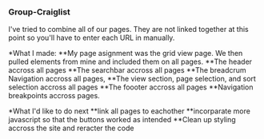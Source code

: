 ### Group-Craiglist
I've tried to combine all of our pages. They are not linked together at this point so you'll have to enter each URL in manually.

*What I made:
**My page asignment was the grid view page. We then pulled elements from mine and included them on all pages.
**The header accross all pages
**The searchbar accross all pages
**The breadcrum Navigation accross all pages,
**The view section, page selection, and sort selection accross all pages
**The foooter accross all pages
**Navigation breakpoints accross pages.

*What I'd like to do next
**link all pages to eachother 
**incorparate more javascript so that the buttons worked as intended
**Clean up styling accross the site and reracter the code





